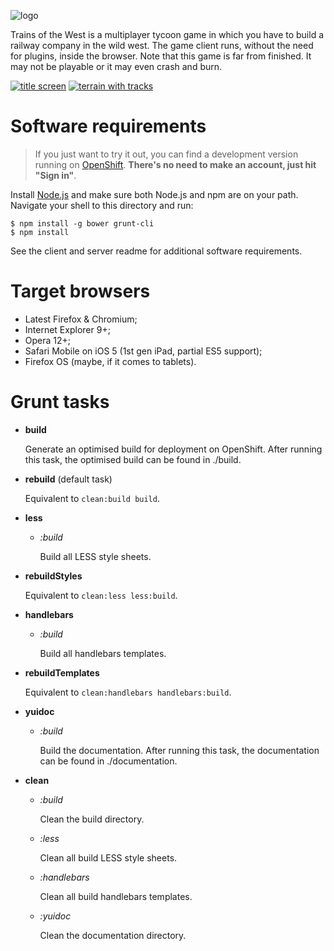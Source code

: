 ![logo]

Trains of the West is a multiplayer tycoon game in which you have to build a railway company in the wild west. The game client runs, without the need for plugins, inside the browser. Note that this game is far from finished. It may not be playable or it may even crash and burn.

[![title screen]][title screen full]
[![terrain with tracks]][terrain with tracks full]

# Software requirements

> If you just want to try it out, you can find a development version running on [OpenShift][play online]. **There's no need to make an account, just hit "Sign in"**.

Install [Node.js][Node.js homepage] and make sure both Node.js and npm are on your path. Navigate your shell to this directory and run:

```
$ npm install -g bower grunt-cli
$ npm install
```

See the client and server readme for additional software requirements.

# Target browsers

*   Latest Firefox & Chromium;
*   Internet Explorer 9+;
*   Opera 12+;
*   Safari Mobile on iOS 5 (1st gen iPad, partial ES5 support);
*   Firefox OS (maybe, if it comes to tablets).

# Grunt tasks

*   **build**

    Generate an optimised build for deployment on OpenShift. After running this task, the optimised build can be found in ./build.

*   **rebuild** (default task)

    Equivalent to `clean:build build`.

*   **less**

    *   *:build*

        Build all LESS style sheets.

*   **rebuildStyles**

    Equivalent to `clean:less less:build`.

*   **handlebars**

    *   *:build*

        Build all handlebars templates.

*   **rebuildTemplates**

    Equivalent to `clean:handlebars handlebars:build`.

*   **yuidoc**

    *   *:build*

        Build the documentation. After running this task, the documentation can be found in ./documentation.

*   **clean**

    *   *:build*

        Clean the build directory.

    *   *:less*

        Clean all build LESS style sheets.

    *   *:handlebars*

        Clean all build handlebars templates.

    *   *:yuidoc*

        Clean the documentation directory.

[logo]: https://raw.github.com/Koekelas/trains-of-the-west/master/screenshots/logo.png
[title screen]: https://raw.github.com/Koekelas/trains-of-the-west/master/screenshots/screenshot01-thumb.png
[terrain with tracks]: https://raw.github.com/Koekelas/trains-of-the-west/master/screenshots/screenshot02-thumb.png
[title screen full]: https://raw.github.com/Koekelas/trains-of-the-west/master/screenshots/screenshot01.png "Click for Full Resolution"
[terrain with tracks full]: https://raw.github.com/Koekelas/trains-of-the-west/master/screenshots/screenshot02.png "Click for Full Resolution"
[play online]: https://totw-nicodeja.rhcloud.com/ "Play Online"
[Node.js homepage]: http://nodejs.org/ "Node.js Homepage"
